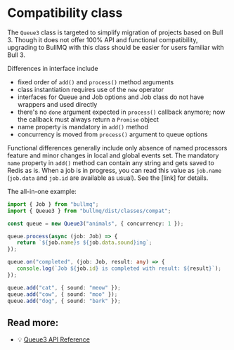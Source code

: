 # Compatibility class

The `Queue3` class is targeted to simplify migration of projects based on Bull 3. Though it does not offer 100% API and functional compatibility, upgrading to BullMQ with this class should be easier for users familiar with Bull 3.

Differences in interface include

* fixed order of `add()` and `process()` method arguments
* class instantiation requires use of the `new` operator
* interfaces for Queue and Job options and Job class do not have wrappers and used directly
* there's no `done` argument expected in `process()` callback anymore; now the callback must always return a `Promise` object
* name property is mandatory in `add()` method
* concurrency is moved from `process()` argument to queue options

Functional differences generally include only absence of named processors feature and minor changes in local and global events set. The mandatory `name` property in `add()` method can contain any string and gets saved to Redis as is. When a job is in progress, you can read this value as `job.name` \(`job.data` and `job.id` are available as usual\). See the \[link\] for details.

The all-in-one example:

```typescript
import { Job } from "bullmq";
import { Queue3 } from "bullmq/dist/classes/compat";

const queue = new Queue3("animals", { concurrency: 1 });

queue.process(async (job: Job) => {
   return `${job.name}s ${job.data.sound}ing`;
});

queue.on("completed", (job: Job, result: any) => {
   console.log(`Job ${job.id} is completed with result: ${result}`);
});

queue.add("cat", { sound: "meow" });
queue.add("cow", { sound: "moo" });
queue.add("dog", { sound: "bark" });
```

## Read more:

- 💡 [Queue3 API Reference](https://api.docs.bullmq.io/classes/v1.Queue3.html)
